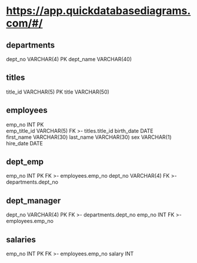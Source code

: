# https://app.quickdatabasediagrams.com/#/



departments
-
dept_no         VARCHAR(4) PK
dept_name       VARCHAR(40)

titles
-
title_id            VARCHAR(5) PK
title               VARCHAR(50)

employees
-
emp_no          INT PK         
emp_title_id    VARCHAR(5) FK >- titles.title_id
birth_date      DATE            
first_name      VARCHAR(30)
last_name       VARCHAR(30)
sex             VARCHAR(1) 
hire_date       DATE           


dept_emp
-
emp_no  INT PK FK >- employees.emp_no
dept_no VARCHAR(4)  FK >- departments.dept_no


dept_manager
-
dept_no VARCHAR(4) PK FK >- departments.dept_no
emp_no INT  FK >- employees.emp_no

salaries
-
emp_no INT PK FK >- employees.emp_no
salary INT 

